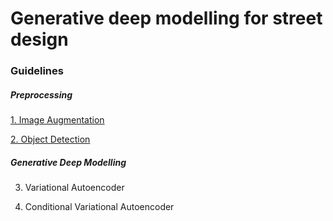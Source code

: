 Generative deep modelling for street design
================

### Guidelines

##### Preprocessing

[1. Image Augmentation](Image_Augmentation.md)

[2. Object Detection](Object_Detection.md)

##### Generative Deep Modelling

3.  Variational Autoencoder

4.  Conditional Variational Autoencoder

